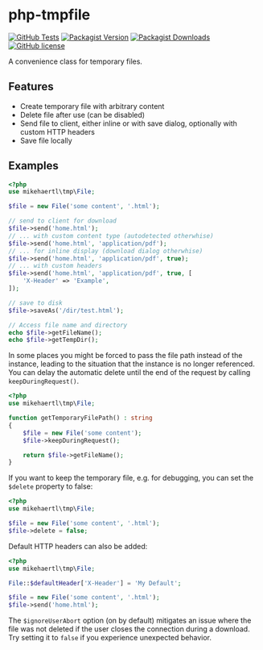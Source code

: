 php-tmpfile
===========

[![GitHub Tests](https://github.com/mikehaertl/php-tmpfile/workflows/Tests/badge.svg)](https://github.com/mikehaertl/php-tmpfile/actions)
[![Packagist Version](https://img.shields.io/packagist/v/mikehaertl/php-tmpfile?label=version)](https://packagist.org/packages/mikehaertl/php-tmpfile)
[![Packagist Downloads](https://img.shields.io/packagist/dt/mikehaertl/php-tmpfile)](https://packagist.org/packages/mikehaertl/php-tmpfile)
[![GitHub license](https://img.shields.io/github/license/mikehaertl/php-tmpfile)](https://github.com/mikehaertl/php-tmpfile/blob/master/LICENSE)

A convenience class for temporary files.

## Features

 * Create temporary file with arbitrary content
 * Delete file after use (can be disabled)
 * Send file to client, either inline or with save dialog, optionally with custom HTTP headers
 * Save file locally

## Examples

```php
<?php
use mikehaertl\tmp\File;

$file = new File('some content', '.html');

// send to client for download
$file->send('home.html');
// ... with custom content type (autodetected otherwhise)
$file->send('home.html', 'application/pdf');
// ... for inline display (download dialog otherwhise)
$file->send('home.html', 'application/pdf', true);
// ... with custom headers
$file->send('home.html', 'application/pdf', true, [
    'X-Header' => 'Example',
]);

// save to disk
$file->saveAs('/dir/test.html');

// Access file name and directory
echo $file->getFileName();
echo $file->getTempDir();
```

In some places you might be forced to pass the file path instead of the instance, leading to the situation that the 
instance is no longer referenced. You can delay the automatic delete until the end of the request by calling
`keepDuringRequest()`.

```php
<?php
use mikehaertl\tmp\File;

function getTemporaryFilePath() : string
{
    $file = new File('some content');
    $file->keepDuringRequest();

    return $file->getFileName();
}
```

If you want to keep the temporary file, e.g. for debugging, you can set the `$delete` property to false:

```php
<?php
use mikehaertl\tmp\File;

$file = new File('some content', '.html');
$file->delete = false;
```

Default HTTP headers can also be added:
```php
<?php
use mikehaertl\tmp\File;

File::$defaultHeader['X-Header'] = 'My Default';

$file = new File('some content', '.html');
$file->send('home.html');
```

The `$ignoreUserAbort` option (on by default) mitigates an issue where the file
was not deleted if the user closes the connection during a download. Try setting
it to `false` if you experience unexpected behavior.

